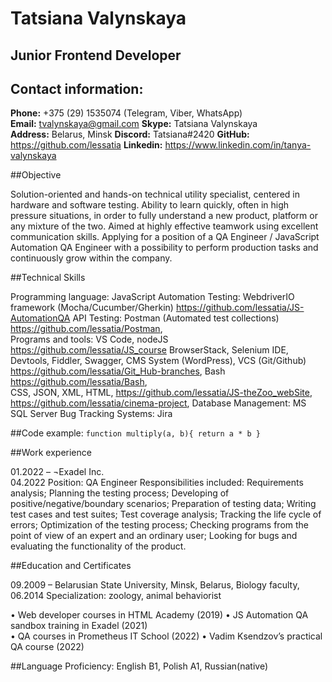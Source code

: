 # Tatsiana Valynskaya
## Junior Frontend Developer
## Contact information:
**Phone:** +375 (29) 1535074 (Telegram, Viber, WhatsApp)    
**Email:**  tvalynskaya@gmail.com
**Skype:**  Tatsiana Valynskaya  
**Address:**  Belarus, Minsk
**Discord:** Tatsiana#2420
**GitHub:** https://github.com/lessatia 
**Linkedin:** https://www.linkedin.com/in/tanya-valynskaya 

##Objective

Solution-oriented and hands-on technical utility specialist, centered in hardware and software testing. Ability to learn quickly, often in high pressure situations, in order to fully understand a new product, platform or any mixture of the two. Aimed at highly effective teamwork using excellent communication skills. Applying for a position of a QA Engineer / JavaScript Automation QA Engineer with a possibility to perform production tasks and continuously grow within the company.

##Technical Skills 

Programming language: JavaScript 
Automation Testing: WebdriverIO framework (Mocha/Cucumber/Gherkin) https://github.com/lessatia/JS-AutomationQA 
API Testing: Postman (Automated test collections) https://github.com/lessatia/Postman,     
Programs and tools: VS Code, nodeJS https://github.com/lessatia/JS_course 
BrowserStack, Selenium IDE, Devtools, Fiddler, Swagger, CMS System (WordPress), VCS (Git/Github) https://github.com/lessatia/Git_Hub-branches, 
Bash https://github.com/lessatia/Bash,  
CSS, JSON, XML, HTML, https://github.com/lessatia/JS-theZoo_webSite, https://github.com/lessatia/cinema-project, 
Database Management: MS SQL Server
Bug Tracking Systems: Jira

##Code example:
`function multiply(a, b){
  return a * b
}`

##Work experience 

01.2022 –          ¬Exadel Inc.    
04.2022             Position: QA Engineer
                          Responsibilities included: 
                          Requirements analysis;
                          Planning the testing process; 
                          Developing of positive/negative/boundary scenarios;
                          Preparation of testing data;
                          Writing test cases and test suites; 
                          Test coverage analysis;
                          Tracking the life cycle of errors; 
                          Optimization of the testing process; 
                          Checking programs from the point of view of an expert and an ordinary user;
                          Looking for bugs and evaluating the functionality of the product.

##Education and Certificates 

09.2009 –          Belarusian State University, Minsk, Belarus, Biology faculty,                          
06.2014             Specialization: zoology, animal behaviorist            
                                           
• Web developer courses in HTML Academy (2019)
• JS Automation QA sandbox training in Exadel (2021)  
• QA courses in Prometheus IT School (2022)
• Vadim Ksendzov’s practical QA course (2022)   

##Language Proficiency: English B1, Polish A1, Russian(native)
